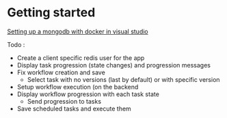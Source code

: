 # Getting started

[Setting up a mongodb with docker in visual studio](https://medium.com/@hugo_cesar45/asp-net-core-web-api-net-8-docker-mongodb-8fab9a54f72c)

Todo :
- Create a client specific redis user for the app 
- Display task progression (state changes) and progression messages
- Fix workflow creation and save
    - Select task with no versions (last by default) or with specific version
- Setup workflow execution (on the backend
- Display workflow progression with each task state
    - Send progression to tasks
- Save scheduled tasks and execute them
